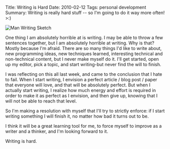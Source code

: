 Title: Writing is Hard
Date: 2010-02-12
Tags: personal development
Summary:
    Writing is really hard stuff -- so I'm going to do it way more often!  >:)


![Man Writing Sketch][]


One thing I am absolutely horrible at is writing.  I may be able to throw a few
sentences together, but I am absolutely horrible at writing.  Why is that?
Mostly because I'm afraid.  There are so many things I'd like to write about,
new programming ideas, new techniques learned, interesting technical and
non-technical content, but I never make myself do it.  I'll get started, open up
my editor, pick a topic, and start writing-but never find the will to finish.

I was reflecting on this all last week, and came to the conclusion that I hate
to fail.  When I start writing, I envision a perfect article / blog post / paper
that everyone will love, and that will be absolutely perfect.  But when I
actually start writing, I realize how much energy and effort is required in
order to make it as perfect as I envision, and then give up, knowing that I will
not be able to reach that level.

So I'm making a resolution with myself that I'll try to strictly enforce: if I
start writing something I will finish it, no matter how bad it turns out to be.

I think it will be a great learning tool for me, to force myself to improve as a
writer and a thinker, and I'm looking forward to it.

Writing is hard.


  [Man Writing Sketch]: {filename}/images/2010/man-writing-sketch.png "Man Writing Sketch"
